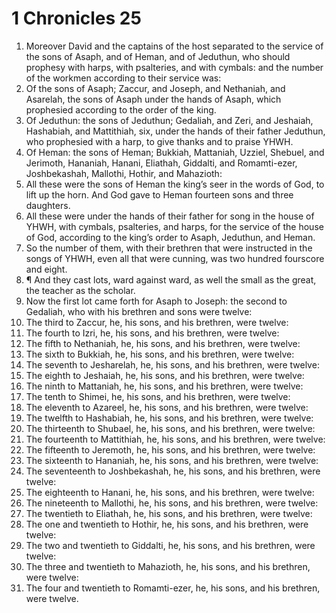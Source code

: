 ﻿# 1 Chronicles 25
1. Moreover David and the captains of the host separated to the service of the sons of Asaph, and of Heman, and of Jeduthun, who should prophesy with harps, with psalteries, and with cymbals: and the number of the workmen according to their service was: 
2. Of the sons of Asaph; Zaccur, and Joseph, and Nethaniah, and Asarelah, the sons of Asaph under the hands of Asaph, which prophesied according to the order of the king. 
3. Of Jeduthun: the sons of Jeduthun; Gedaliah, and Zeri, and Jeshaiah, Hashabiah, and Mattithiah, six, under the hands of their father Jeduthun, who prophesied with a harp, to give thanks and to praise YHWH. 
4. Of Heman: the sons of Heman; Bukkiah, Mattaniah, Uzziel, Shebuel, and Jerimoth, Hananiah, Hanani, Eliathah, Giddalti, and Romamti-ezer, Joshbekashah, Mallothi, Hothir, and Mahazioth: 
5. All these were the sons of Heman the king’s seer in the words of God, to lift up the horn. And God gave to Heman fourteen sons and three daughters. 
6. All these were under the hands of their father for song in the house of YHWH, with cymbals, psalteries, and harps, for the service of the house of God, according to the king’s order to Asaph, Jeduthun, and Heman. 
7. So the number of them, with their brethren that were instructed in the songs of YHWH, even all that were cunning, was two hundred fourscore and eight. 
8. ¶ And they cast lots, ward against ward, as well the small as the great, the teacher as the scholar. 
9. Now the first lot came forth for Asaph to Joseph: the second to Gedaliah, who with his brethren and sons were twelve: 
10. The third to Zaccur, he, his sons, and his brethren, were twelve: 
11. The fourth to Izri, he, his sons, and his brethren, were twelve: 
12. The fifth to Nethaniah, he, his sons, and his brethren, were twelve: 
13. The sixth to Bukkiah, he, his sons, and his brethren, were twelve: 
14. The seventh to Jesharelah, he, his sons, and his brethren, were twelve: 
15. The eighth to Jeshaiah, he, his sons, and his brethren, were twelve: 
16. The ninth to Mattaniah, he, his sons, and his brethren, were twelve: 
17. The tenth to Shimei, he, his sons, and his brethren, were twelve: 
18. The eleventh to Azareel, he, his sons, and his brethren, were twelve: 
19. The twelfth to Hashabiah, he, his sons, and his brethren, were twelve: 
20. The thirteenth to Shubael, he, his sons, and his brethren, were twelve: 
21. The fourteenth to Mattithiah, he, his sons, and his brethren, were twelve: 
22. The fifteenth to Jeremoth, he, his sons, and his brethren, were twelve: 
23. The sixteenth to Hananiah, he, his sons, and his brethren, were twelve: 
24. The seventeenth to Joshbekashah, he, his sons, and his brethren, were twelve: 
25. The eighteenth to Hanani, he, his sons, and his brethren, were twelve: 
26. The nineteenth to Mallothi, he, his sons, and his brethren, were twelve: 
27. The twentieth to Eliathah, he, his sons, and his brethren, were twelve: 
28. The one and twentieth to Hothir, he, his sons, and his brethren, were twelve: 
29. The two and twentieth to Giddalti, he, his sons, and his brethren, were twelve: 
30. The three and twentieth to Mahazioth, he, his sons, and his brethren, were twelve: 
31. The four and twentieth to Romamti-ezer, he, his sons, and his brethren, were twelve. 
